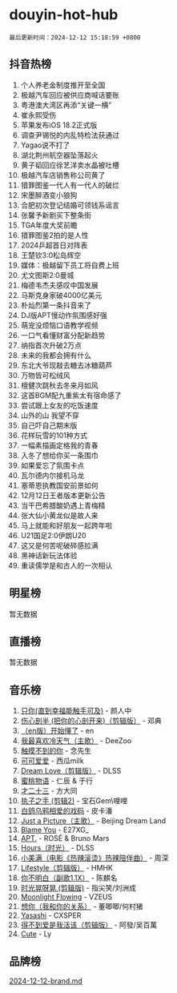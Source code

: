 # douyin-hot-hub

`最后更新时间：2024-12-12 15:18:59 +0800`

## 抖音热榜

1. 个人养老金制度推开至全国
1. 极越汽车回应被供应商喊话要账
1. 粤港澳大湾区再添“关键一横”
1. 崔永熙受伤
1. 苹果发布iOS 18.2正式版
1. 调查尹锡悦的内乱特检法获通过
1. Yagao说不打了
1. 湖北荆州航空器坠落起火
1. 黄子韬回应徐艺洋卖水晶被吐槽
1. 极越汽车店销售称公司黄了
1. 猎罪图鉴一代人有一代人的破烂
1. 宋墨醉酒变小狼狗
1. 合肥初次登记结婚可领钱系谣言
1. 张馨予新剧买下整条街
1. TGA年度大奖前瞻
1. 猎罪图鉴2拍的是人性
1. 2024乒超首日对阵表
1. 王楚钦3:0松岛辉空
1. 媒体：极越留下员工将自费上班
1. 尤文图斯2:0曼城
1. 梅德韦杰夫感叹中国发展
1. 马斯克身家破4000亿美元
1. 朴灿烈第一条抖音来了
1. DJ版APT慢动作氛围感好强
1. 萌宠没烦恼口语教学视频
1. 一口气看懂财富分配新趋势
1. 纳指首次升破2万点
1. 未来的我都会拥有什么
1. 东北大爷现敲去糖去冰糖葫芦
1. 万物皆可松绒风
1. 檀健次跳秋去冬来月如风
1. 这首BGM配九重紫太有宿命感了
1. 尝试跟上女友的吃饭速度
1. 山外的山 我望不穿
1. 自己吓自己期末版
1. 花样玩雪的101种方式
1. 一幅素描画定格我的青春
1. 入冬了想给你买一条围巾
1. 如果爱忘了氛围卡点
1. 瓦尔德内尔接机马龙
1. 塞蒂恩执教国安前景如何
1. 12月12日王者版本更新公告
1. 当干巴希腊酸奶遇上青梅精
1. 张大仙小黄龙似是故人来
1. 马上就能和好朋友一起跨年啦
1. U21国足2:0伊朗U20
1. 这又是何苦呢破碎感拉满
1. 黑神话新玩法体验
1. 重读儒学是和古人的一次相认

## 明星榜

暂无数据

## 直播榜

暂无数据

## 音乐榜

1. [只你(直到幸福能触手可及)](https://sf5-hl-cdn-tos.douyinstatic.com/obj/tos-cn-ve-2774/o0lBkRDzFTeaVSUz3ZZSCBVtZ5DIMQGfgmEAuE) - 颜人中
1. [伤心剖半 (把你的心剖开来)（剪辑版）](https://sf5-hl-cdn-tos.douyinstatic.com/obj/tos-cn-ve-2774/oE3a4kLafIGYPYIFXlEAefIrO0MvzyEDgbuTmC) - 邓典
1. [（en版）开始懂了](https://sf5-hl-cdn-tos.douyinstatic.com/obj/tos-cn-ve-2774/ow9G4MKH32zBIDHGvNiTAimWsAJB5QxhCIfIME) - en
1. [我最喜欢冷天气（主歌）](https://sf5-hl-cdn-tos.douyinstatic.com/obj/tos-cn-ve-2774/ogd10efzCApmGsmwZRmIKrEMfCZLg7MycZu3ew) - DeeZoo
1. [触摸不到的你](https://sf5-hl-cdn-tos.douyinstatic.com/obj/tos-cn-ve-2774/oUBR0G6KDYpIwoshClFdQfZDNBfTnrBQE7gXtN) - 念先生
1. [可可爱爱](https://sf5-hl-cdn-tos.douyinstatic.com/obj/tos-cn-ve-2774/0deb1e75aea643b9927ba26aaafa29dd) - 西瓜milk
1. [Dream Love（剪辑版）](https://sf5-hl-cdn-tos.douyinstatic.com/obj/tos-cn-ve-2774/oUn3DKyIgBFIsCFZmAMM8qSJyMtlgLfoPqyDEe) - DLSS
1. [蜜桃物语](https://sf5-hl-cdn-tos.douyinstatic.com/obj/tos-cn-ve-2774/oIhOSCZtIACtYU4XQkngiW9kCBfVD1Fz9IYeqL) - 仁辰 & 于行
1. [才二十三](https://sf3-cdn-tos.douyinstatic.com/obj/tos-cn-ve-2774/okABdOmMEBYDDBvkgYQ5JfEqFtCZvQxf4aRjDI) - 方大同
1. [执子之手 (剪辑2)](https://sf5-hl-cdn-tos.douyinstatic.com/obj/tos-cn-ve-2774/oUoZLQjCc31XzqsBnBQUNgeKtYPBcgbFDwtfcu) - 宝石Gem\哩哩
1. [白鸽乌鸦相爱的戏码](https://sf5-hl-cdn-tos.douyinstatic.com/obj/tos-cn-ve-2774/oMVVEf6eDAOmFtNtCsEqKpIorBDM8Nkg6TZRqC) - 皮卡潘
1. [Just a Picture（主歌）](https://sf5-hl-cdn-tos.douyinstatic.com/obj/tos-cn-ve-2774/oc0usFBZCDnAGbtQig7oCaDsQfCYjcAEfWYQkF) - Beijing Dream Land
1. [Blame You](https://sf5-hl-cdn-tos.douyinstatic.com/obj/tos-cn-ve-2774/oAceIDVL0BC2DJC0Qwi8AZnQAtBgZBbMMpfdzi) - E27XG_
1. [APT.](https://sf5-hl-cdn-tos.douyinstatic.com/obj/tos-cn-ve-2774/ooHxBnfDQIxBZontIlGfpTy5PBxCgEccFO1OMg) - ROSÉ & Bruno Mars
1. [Hours（时光）](https://sf5-hl-cdn-tos.douyinstatic.com/obj/tos-cn-ve-2774/oES9g0DgeYmDFDVCLNfBZZsnLvGF4utxCEAm1Q) - DLSS
1. [小美满（电影《热辣滚烫》热辣陪伴曲）](https://sf3-cdn-tos.douyinstatic.com/obj/tos-cn-ve-2774/o0GAn2lSgfZIDUgtevCGDQYnFg4CwnrBaxbTZL) - 周深
1. [Lifestyle（剪辑版）](https://sf5-hl-cdn-tos.douyinstatic.com/obj/tos-cn-ve-2774/owfqGgjwG3V5lCLaAIezFMeg3LtuKNBaZKgzPV) - HMHK
1. [你不明白（副歌1.1X）](https://sf5-hl-cdn-tos.douyinstatic.com/obj/tos-cn-ve-2774/o4LBQK7fIoonFBCeIzPNZvHDgEDtQ2ErnrKvM1) - 陈麒名
1. [时光晃呀晃 (剪辑版)](https://sf3-cdn-tos.douyinstatic.com/obj/tos-cn-ve-2774/o8ACeQem3gwI1x3GIYGAfKG0LJebKFRJDwRwyW) - 指尖笑/刘洲成
1. [Moonlight Flowing](https://sf5-hl-cdn-tos.douyinstatic.com/obj/tos-cn-ve-2774/oopZsCtRnQgOhEYmv9FfBBgwmeaQmWQQZED9tN) - VZEUS
1. [想你（我和你的关系）](https://sf5-hl-cdn-tos.douyinstatic.com/obj/tos-cn-ve-2774/o8QxhcOBDYYX0zqKCjFVQXZ3RBffnRBQEogitG) - 董唧唧/何村猪
1. [Yasashi](https://sf5-hl-cdn-tos.douyinstatic.com/obj/tos-cn-ve-2774/oEIqAlutRBGQZgZf2VMCuFEBmaD2bgJG6fCQaQ) - CXSPER
1. [得不到爱是我活该（剪辑版）](https://sf5-hl-cdn-tos.douyinstatic.com/obj/tos-cn-ve-2774/os0cIhiBc3fAa9kPjzM5WTrMggiK3sBnZDAwpQ) - 阿發/吴百萬
1. [Cute](https://sf5-hl-cdn-tos.douyinstatic.com/obj/tos-cn-ve-2774/o4IbIzHWKAAB4wsS5qMBRiiAlEBGTpQRNfFvuo) - Ly

## 品牌榜

[2024-12-12-brand.md](2024-12-12-brand.md)
